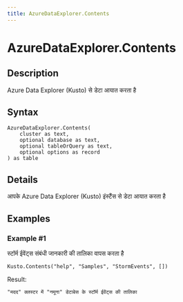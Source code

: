 ```yaml
---
title: AzureDataExplorer.Contents
---
```


# AzureDataExplorer.Contents


## Description

Azure Data Explorer (Kusto) से डेटा आयात करता है


## Syntax

```powerquery
AzureDataExplorer.Contents(
    cluster as text,
    optional database as text,
    optional tableOrQuery as text,
    optional options as record
) as table
```


## Details

आपके Azure Data Explorer (Kusto) इंस्टैंस से डेटा आयात करता है


## Examples

### Example #1 
स्टॉर्म ईवेंट्स संबंधी जानकारी की तालिका वापस करता है
```powerquery
Kusto.Contents("help", "Samples", "StormEvents", [])
```

Result: 
```powerquery
"मदद" क्लस्टर में "नमूना" डेटाबेस के स्टॉर्म ईवेंट्स की तालिका
```




